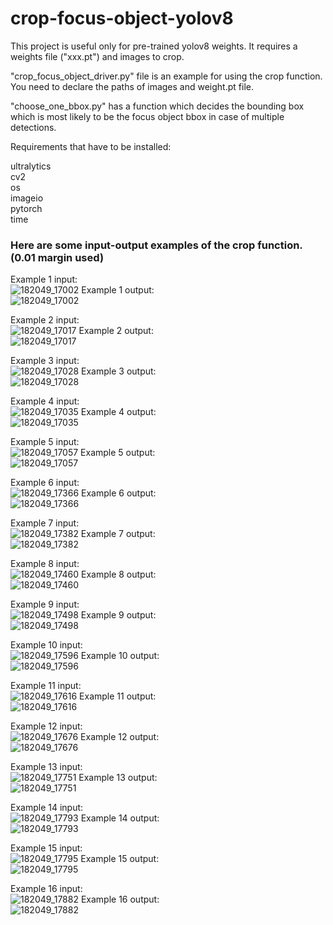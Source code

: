 # crop-focus-object-yolov8
This project is useful only for pre-trained yolov8 weights. It requires a weights file ("xxx.pt") and images to crop.

"crop_focus_object_driver.py" file is an example for using the crop function. You need to declare the paths of images and weight.pt file.

"choose_one_bbox.py" has a function which decides the bounding box which is most likely to be the focus object bbox in case of multiple detections.

Requirements that have to be installed:

ultralytics <br />
cv2 <br />
os <br />
imageio <br />
pytorch <br />
time <br />

### Here are some input-output examples of the crop function. (0.01 margin used)

Example 1 input: <br />
![182049_17002](https://user-images.githubusercontent.com/125663669/232750178-3b9ddbae-2a1c-4129-b23a-fd7bdf17bac9.jpeg)
Example 1 output: <br />
![182049_17002](https://user-images.githubusercontent.com/125663669/232750273-1043e235-26e1-444d-9e1e-1c1698dd5592.jpeg)

Example 2 input: <br />
![182049_17017](https://user-images.githubusercontent.com/125663669/232750186-8df9c73f-1c71-498c-902b-3d7e9601afe8.jpeg)
Example 2 output: <br />
![182049_17017](https://user-images.githubusercontent.com/125663669/232750310-edbbdccb-06e0-4cb5-9aa0-6b594c285b3b.jpeg)

Example 3 input: <br />
![182049_17028](https://user-images.githubusercontent.com/125663669/232750187-4c56a408-6984-4789-a5c9-ad0a70f0ab49.jpeg)
Example 3 output: <br />
![182049_17028](https://user-images.githubusercontent.com/125663669/232750324-1968f973-37f6-419f-8ce5-731793670d39.jpeg)

Example 4 input: <br />
![182049_17035](https://user-images.githubusercontent.com/125663669/232750189-bc68bcfa-7a13-4d85-90c1-24490c008362.jpeg)
Example 4 output: <br />
![182049_17035](https://user-images.githubusercontent.com/125663669/232750354-4d703631-7c6e-4ce6-9200-1d249f728169.jpeg)

Example 5 input: <br />
![182049_17057](https://user-images.githubusercontent.com/125663669/232750192-e3047605-0a00-40cd-b8ce-2994bad447a4.jpeg)
Example 5 output: <br />
![182049_17057](https://user-images.githubusercontent.com/125663669/232750379-8ddfb1df-a210-42a0-b4d0-6ccd49c87ead.jpeg)

Example 6 input: <br />
![182049_17366](https://user-images.githubusercontent.com/125663669/232750194-bfc830c2-f4bf-4f24-957f-ad85aba605ca.jpeg)
Example 6 output: <br />
![182049_17366](https://user-images.githubusercontent.com/125663669/232750450-31e0569c-13ee-4f0e-b6b6-2f3f9503a47d.jpeg)

Example 7 input: <br />
![182049_17382](https://user-images.githubusercontent.com/125663669/232750195-14adfae2-4e0b-49b1-a988-584e148fe15e.jpeg)
Example 7 output: <br />
![182049_17382](https://user-images.githubusercontent.com/125663669/232750464-354c87d3-8994-427c-8f6b-0bb70255fb45.jpeg)

Example 8 input: <br />
![182049_17460](https://user-images.githubusercontent.com/125663669/232750198-351b17f2-e85c-4eb2-92aa-1bb4e3f0d0ae.jpeg)
Example 8 output: <br />
![182049_17460](https://user-images.githubusercontent.com/125663669/232750481-2ff1ebb6-6434-469f-955b-96a600bd0a37.jpeg)

Example 9 input: <br />
![182049_17498](https://user-images.githubusercontent.com/125663669/232750202-3fba9011-4907-4770-8547-4c75798591db.jpeg)
Example 9 output: <br />
![182049_17498](https://user-images.githubusercontent.com/125663669/232750500-4f9ce103-143f-4889-abc2-8c216fda697b.jpeg)

Example 10 input: <br />
![182049_17596](https://user-images.githubusercontent.com/125663669/232750207-b1a71f17-1f22-4e23-b5fd-3f4f0079a557.jpeg)
Example 10 output: <br />
![182049_17596](https://user-images.githubusercontent.com/125663669/232750509-b95aac91-e7b3-4d9a-9005-fbc07d5568ef.jpeg)

Example 11 input: <br />
![182049_17616](https://user-images.githubusercontent.com/125663669/232750211-54be355c-48e1-4f9b-b06e-4c1bfa270b96.jpeg)
Example 11 output: <br />
![182049_17616](https://user-images.githubusercontent.com/125663669/232750530-3dc833fd-ad52-40a8-84f7-67666481d673.jpeg)

Example 12 input: <br />
![182049_17676](https://user-images.githubusercontent.com/125663669/232750217-da173c0e-1e9d-4bc3-8189-243b1c543ee8.jpeg)
Example 12 output: <br />
![182049_17676](https://user-images.githubusercontent.com/125663669/232750544-38faa8d0-2e03-4565-a2aa-091335c8ced6.jpeg)

Example 13 input: <br />
![182049_17751](https://user-images.githubusercontent.com/125663669/232750218-e46aca4b-55f2-4d7d-ae80-7b1460b23850.jpeg)
Example 13 output: <br />
![182049_17751](https://user-images.githubusercontent.com/125663669/232750553-d62e3980-a519-4a0c-b55a-86c43fa0fb81.jpeg)

Example 14 input: <br />
![182049_17793](https://user-images.githubusercontent.com/125663669/232750223-0f1a2159-033d-4476-a262-fd0dda18ccee.jpeg)
Example 14 output: <br />
![182049_17793](https://user-images.githubusercontent.com/125663669/232750562-ba47e090-05fb-40be-bf60-ff461e2b98f9.jpeg)

Example 15 input: <br />
![182049_17795](https://user-images.githubusercontent.com/125663669/232750228-a69ba789-189b-43b6-a964-a74044a9de99.jpeg)
Example 15 output: <br />
![182049_17795](https://user-images.githubusercontent.com/125663669/232750573-a5e843fb-5261-4d19-8194-07e7f80296e0.jpeg)

Example 16 input: <br />
![182049_17882](https://user-images.githubusercontent.com/125663669/232750235-d8107ffe-089f-4790-baa6-ffd313f23716.jpeg)
Example 16 output: <br />
![182049_17882](https://user-images.githubusercontent.com/125663669/232750585-d65d3209-e248-4745-bf9e-3ca5e072cf7d.jpeg)


